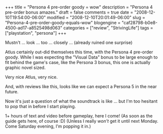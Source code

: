 +++
title = "Persona 4 pre-order goody = wow"
description = "Persona 4 pre-order bonus amazes."
draft = false
comments = true
date = "2008-12-10T19:54:00-06:00"
modified = "2008-12-10T20:01:49-06:00"
slug = "Persona-4-pre-order-goody-equals-wow"
blogengine = "caf28798-b0e8-4500-ad17-a8525498d063"
categories = ["review", "StrivingLife"]
tags = ["playstation", "persona"]
+++

<p>
Mustn&#39;t ... look ... too ... closely ... (already ruined one surprise)
</p>
<p>
Atlus certainly out-did themselves this time, with the Persona 4 pre-order goody. While I was expecting the &quot;Visual Data&quot; bonus to be large enough to fit behind the game&#39;s case, like the Persona 3 bonus, this one is actually graphic novel sized. 
</p>
<p>
Very nice Atlus, very nice. 
</p>
<p>
And, with reviews like this, looks like we can expect a Persona 5 in the near future. 
</p>
<p>
Now it&#39;s just a question of what the soundtrack is like ... but I&#39;m too hesitant to pop that in before I start playing.
</p>
<p>
1+ hours of text and video before gameplay, here I come! (As soon as the guide gets here, of course :D) (Unless I really <em>won&#39;t</em> get it until next Monday. Come Saturday evening, I&#39;m popping it in.)
</p>


